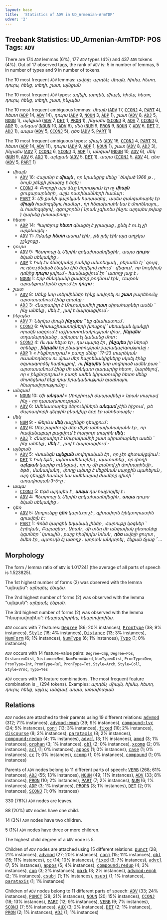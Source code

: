 ```yaml
---
layout: base
title:  'Statistics of ADV in UD_Armenian-ArmTDP'
udver: '2'
---
```


## Treebank Statistics: UD_Armenian-ArmTDP: POS Tags: `ADV`

There are 174 `ADV` lemmas (6%), 177 `ADV` types (4%) and 437 `ADV` tokens (4%).
Out of 17 observed tags, the rank of `ADV` is: 5 in number of lemmas, 5 in number of types and 9 in number of tokens.

The 10 most frequent `ADV` lemmas: <em>ավելի, արդեն, միայն, հիմա, հետո, դուրս, հենց, տեղի, շատ, այնքան</em>

The 10 most frequent `ADV` types:  <em>ավելի, արդեն, միայն, հիմա, հետո, դուրս, հենց, տեղի, շատ, ինչպես</em>

The 10 most frequent ambiguous lemmas: <em>միայն</em> (<tt><a href="hy_armtdp-pos-ADV.html">ADV</a></tt> 17, <tt><a href="hy_armtdp-pos-CCONJ.html">CCONJ</a></tt> 4, <tt><a href="hy_armtdp-pos-PART.html">PART</a></tt> 4), <em>հետո</em> (<tt><a href="hy_armtdp-pos-ADP.html">ADP</a></tt> 14, <tt><a href="hy_armtdp-pos-ADV.html">ADV</a></tt> 14), <em>դուրս</em> (<tt><a href="hy_armtdp-pos-ADV.html">ADV</a></tt> 9, <tt><a href="hy_armtdp-pos-NOUN.html">NOUN</a></tt> 3, <tt><a href="hy_armtdp-pos-ADP.html">ADP</a></tt> 1), <em>շատ</em> (<tt><a href="hy_armtdp-pos-ADV.html">ADV</a></tt> 8, <tt><a href="hy_armtdp-pos-ADJ.html">ADJ</a></tt> 5, <tt><a href="hy_armtdp-pos-NOUN.html">NOUN</a></tt> 1), <em>այնքան</em> (<tt><a href="hy_armtdp-pos-ADV.html">ADV</a></tt> 7, <tt><a href="hy_armtdp-pos-DET.html">DET</a></tt> 1, <tt><a href="hy_armtdp-pos-PRON.html">PRON</a></tt> 1), <em>ինչպես</em> (<tt><a href="hy_armtdp-pos-SCONJ.html">SCONJ</a></tt> 8, <tt><a href="hy_armtdp-pos-ADV.html">ADV</a></tt> 7, <tt><a href="hy_armtdp-pos-CCONJ.html">CCONJ</a></tt> 6, <tt><a href="hy_armtdp-pos-ADP.html">ADP</a></tt> 1), <em>անգամ</em> (<tt><a href="hy_armtdp-pos-NOUN.html">NOUN</a></tt> 10, <tt><a href="hy_armtdp-pos-ADV.html">ADV</a></tt> 6), <em>մեկ</em> (<tt><a href="hy_armtdp-pos-NUM.html">NUM</a></tt> 9, <tt><a href="hy_armtdp-pos-PRON.html">PRON</a></tt> 9, <tt><a href="hy_armtdp-pos-NOUN.html">NOUN</a></tt> 7, <tt><a href="hy_armtdp-pos-ADV.html">ADV</a></tt> 6, <tt><a href="hy_armtdp-pos-DET.html">DET</a></tt> 2, <tt><a href="hy_armtdp-pos-ADJ.html">ADJ</a></tt> 1), <em>ապա</em> (<tt><a href="hy_armtdp-pos-ADV.html">ADV</a></tt> 5, <tt><a href="hy_armtdp-pos-CCONJ.html">CCONJ</a></tt> 5), <em>դեռ</em> (<tt><a href="hy_armtdp-pos-ADV.html">ADV</a></tt> 5, <tt><a href="hy_armtdp-pos-PART.html">PART</a></tt> 1)

The 10 most frequent ambiguous types:  <em>միայն</em> (<tt><a href="hy_armtdp-pos-ADV.html">ADV</a></tt> 16, <tt><a href="hy_armtdp-pos-CCONJ.html">CCONJ</a></tt> 4, <tt><a href="hy_armtdp-pos-PART.html">PART</a></tt> 3), <em>հետո</em> (<tt><a href="hy_armtdp-pos-ADP.html">ADP</a></tt> 14, <tt><a href="hy_armtdp-pos-ADV.html">ADV</a></tt> 11), <em>դուրս</em> (<tt><a href="hy_armtdp-pos-ADV.html">ADV</a></tt> 9, <tt><a href="hy_armtdp-pos-ADP.html">ADP</a></tt> 1, <tt><a href="hy_armtdp-pos-NOUN.html">NOUN</a></tt> 1), <em>շատ</em> (<tt><a href="hy_armtdp-pos-ADV.html">ADV</a></tt> 8, <tt><a href="hy_armtdp-pos-ADJ.html">ADJ</a></tt> 3), <em>ինչպես</em> (<tt><a href="hy_armtdp-pos-ADV.html">ADV</a></tt> 7, <tt><a href="hy_armtdp-pos-CCONJ.html">CCONJ</a></tt> 6, <tt><a href="hy_armtdp-pos-SCONJ.html">SCONJ</a></tt> 4, <tt><a href="hy_armtdp-pos-ADP.html">ADP</a></tt> 1), <em>անգամ</em> (<tt><a href="hy_armtdp-pos-NOUN.html">NOUN</a></tt> 10, <tt><a href="hy_armtdp-pos-ADV.html">ADV</a></tt> 6), <em>մեկ</em> (<tt><a href="hy_armtdp-pos-NUM.html">NUM</a></tt> 9, <tt><a href="hy_armtdp-pos-ADV.html">ADV</a></tt> 6, <tt><a href="hy_armtdp-pos-ADJ.html">ADJ</a></tt> 1), <em>այնքան</em> (<tt><a href="hy_armtdp-pos-ADV.html">ADV</a></tt> 5, <tt><a href="hy_armtdp-pos-DET.html">DET</a></tt> 1), <em>ապա</em> (<tt><a href="hy_armtdp-pos-CCONJ.html">CCONJ</a></tt> 5, <tt><a href="hy_armtdp-pos-ADV.html">ADV</a></tt> 4), <em>դեռ</em> (<tt><a href="hy_armtdp-pos-ADV.html">ADV</a></tt> 5, <tt><a href="hy_armtdp-pos-PART.html">PART</a></tt> 1)


* <em>միայն</em>
  * <tt><a href="hy_armtdp-pos-ADV.html">ADV</a></tt> 16: <em>Հայտնի է <b>միայն</b> , որ նրանցից մեկը ՝ ծնված 1966 թ . , նույն շենքի բնակիչ է եղել :</em>
  * <tt><a href="hy_armtdp-pos-CCONJ.html">CCONJ</a></tt> 4: <em>Բողոքի այս ձևը նորություն էր ոչ <b>միայն</b> ցուցարարների , այլև ոստիկանների համար :</em>
  * <tt><a href="hy_armtdp-pos-PART.html">PART</a></tt> 3: <em>Մի քանի վայրկյան հապաղեց , ասես զանգահարել էր <b>միայն</b> համոզվելու համար , որ հեռախոսին նա է մոտենալու , և համոզվելով , զգուշորեն ( նրան չգիտես ինչու այդպես թվաց ) կախեց խոսափողը ։</em>
* <em>հետո</em>
  * <tt><a href="hy_armtdp-pos-ADP.html">ADP</a></tt> 14: <em>Պարելուց <b>հետո</b> գնացել է ջրաղաց , քնել է ու էլ չի արթնացել ։</em>
  * <tt><a href="hy_armtdp-pos-ADV.html">ADV</a></tt> 11: <em>Ոմանք <b>հետո</b> ասում էին , թե լսել էին այդ աղջկա շշնջոցը .</em>
* <em>դուրս</em>
  * <tt><a href="hy_armtdp-pos-ADV.html">ADV</a></tt> 9: <em>Պետրոսը և Մերին գրկախառնվեցին , ապա <b>դուրս</b> եկան սենյակից ։</em>
  * <tt><a href="hy_armtdp-pos-ADP.html">ADP</a></tt> 1: <em>Իսկ էս ծննդկանը բանից անտեղյակ , բերածն էլ ՝ զույգ , ու դեռ չծնված էնպես էին ճղվելով ղժում - վնգում , որ նույնիսկ դռնից <b>դուրս</b> լսվում - հասկացվում էր ՝ առողջ լաց է ։</em>
  * <tt><a href="hy_armtdp-pos-NOUN.html">NOUN</a></tt> 1: <em>Երբ ծննդկանի ցավերը թողնում էին , Սաթոն արանքում իրեն գցում էր <b>դուրս</b> ։</em>
* <em>շատ</em>
  * <tt><a href="hy_armtdp-pos-ADV.html">ADV</a></tt> 8: <em>Մենք նոր տերմիններ էինք սովորել ու <b>շատ</b> բարեհունչ արտասանում էինք դրանք :</em>
  * <tt><a href="hy_armtdp-pos-ADJ.html">ADJ</a></tt> 3: <em>Հնարավոր է Մուրակամիի <b>շատ</b> սիրահարներ ասեն ՝ ինչ անենք , մեկ է , լավ է կարդացվում ։</em>
* <em>ինչպես</em>
  * <tt><a href="hy_armtdp-pos-ADV.html">ADV</a></tt> 7: <em>Ներկա փուլն <b>ինչպես</b> ՞ եք գնահատում ։</em>
  * <tt><a href="hy_armtdp-pos-CCONJ.html">CCONJ</a></tt> 6: <em>Գիտաշխատողների խոսքով ՝ սեռական կյանքի որակն ազդում է աշխատունակության վրա , <b>ինչպես</b> տղամարդկանց , այնպես էլ կանանց մոտ :</em>
  * <tt><a href="hy_armtdp-pos-SCONJ.html">SCONJ</a></tt> 4: <em>Ու դա հեշտ էր , դա պարզ էր , <b>ինչպես</b> իր ներսի օրենքը , <b>ինչպես</b> իր բնավորության շարակարգությունը ։</em>
  * <tt><a href="hy_armtdp-pos-ADP.html">ADP</a></tt> 1: <em>« Ինքնորոշում » բառը մենք ՝ 17-23 տարեկան ուսանողներս ու մյուս մեր հայրենակիցները սկսել էինք օգտագործել հաճույքով , ու <b>ինչպես</b> նոր սովորած ամեն բառ ՝ արտասանում էինք մի աննկատ դադարից հետո , կարծելով , որ « ինքնորոշում » բառի ամեն կիրառումից հետո մենք մոտեցնում ենք դրա իրականություն դառնալու հնարավորությունը ։</em>
* <em>անգամ</em>
  * <tt><a href="hy_armtdp-pos-NOUN.html">NOUN</a></tt> 10: <em>Մի <b>անգամ</b> « Միոբիուսի ժապավենը » նրան տարավ ինչ - որ դասախոսության ։</em>
  * <tt><a href="hy_armtdp-pos-ADV.html">ADV</a></tt> 6: <em>Ամենատարեց ծերունիներն <b>անգամ</b> չէին հիշում , թե ժայռափորի վերջին բնակիչը երբ էր անհետացել ։</em>
* <em>մեկ</em>
  * <tt><a href="hy_armtdp-pos-NUM.html">NUM</a></tt> 9: <em>- Թերևս <b>մեկ</b> դաշինքի դեպքում :</em>
  * <tt><a href="hy_armtdp-pos-ADV.html">ADV</a></tt> 6: <em>Մեր շարժումը մեր միջի անհավանականն էր , որ հավանաբար բացվում է հարյուր տարին <b>մեկ</b> :</em>
  * <tt><a href="hy_armtdp-pos-ADJ.html">ADJ</a></tt> 1: <em>Հնարավոր է Մուրակամիի շատ սիրահարներ ասեն ՝ ինչ անենք , <b>մեկ</b> է , լավ է կարդացվում ։</em>
* <em>այնքան</em>
  * <tt><a href="hy_armtdp-pos-ADV.html">ADV</a></tt> 5: <em>Վտանգն <b>այնքան</b> սովորական էր , որ չէր գիտակցվում :</em>
  * <tt><a href="hy_armtdp-pos-DET.html">DET</a></tt> 1: <em>Իսկ եթե , այնուամենայնիվ , պատահեց , որ փողի <b>այնքան</b> կարիք ունեցավ , որ ոչ մի բանով չի փոխարինվի , եթե , մանավանդ , փողը պետք է մեքենան սարքին պահելուն , այդ դեպքի համար նա ամենալավ ժամերը գիտի ՝ առավոտյան 3-5-ը ։</em>
* <em>ապա</em>
  * <tt><a href="hy_armtdp-pos-CCONJ.html">CCONJ</a></tt> 5: <em>Եթե այդպես է , <b>ապա</b> դա հաջողվել է :</em>
  * <tt><a href="hy_armtdp-pos-ADV.html">ADV</a></tt> 4: <em>Պետրոսը և Մերին գրկախառնվեցին , <b>ապա</b> դուրս եկան սենյակից ։</em>
* <em>դեռ</em>
  * <tt><a href="hy_armtdp-pos-ADV.html">ADV</a></tt> 5: <em>Արդյունքը <b>դեռ</b> կարևոր չէ , գլխավորն էլեկտորատին գրավելն է :</em>
  * <tt><a href="hy_armtdp-pos-PART.html">PART</a></tt> 1: <em>Գոնե կարգին եղանակ լիներ , Հարութը կօգներ ՝ Էրիվան , Բայազետ , Արան , մի տեղ մի անզավակ ընտանիք կգտներ ՝ կտային , բայց հիմիկվա նման , <b>դեռ</b> ավելի ցուրտ , ձմեռ էր , պտուղն էլ առողջ . պորտն անկտրել , էնքան ճչաց ՜ ...</em>

## Morphology

The form / lemma ratio of `ADV` is 1.017241 (the average of all parts of speech is 1.523825).

The 1st highest number of forms (2) was observed with the lemma “այնպես”: <em>այնպես, էնպես</em>.

The 2nd highest number of forms (2) was observed with the lemma “այնքան”: <em>այնքան, էնքան</em>.

The 3rd highest number of forms (2) was observed with the lemma “հնարավորինս”: <em>հնարավորինս, հնարովորինս</em>.

`ADV` occurs with 7 features: <tt><a href="hy_armtdp-feat-Degree.html">Degree</a></tt> (86; 20% instances), <tt><a href="hy_armtdp-feat-PronType.html">PronType</a></tt> (38; 9% instances), <tt><a href="hy_armtdp-feat-Style.html">Style</a></tt> (16; 4% instances), <tt><a href="hy_armtdp-feat-Distance.html">Distance</a></tt> (13; 3% instances), <tt><a href="hy_armtdp-feat-NumForm.html">NumForm</a></tt> (6; 1% instances), <tt><a href="hy_armtdp-feat-NumType.html">NumType</a></tt> (6; 1% instances), <tt><a href="hy_armtdp-feat-Typo.html">Typo</a></tt> (1; 0% instances)

`ADV` occurs with 14 feature-value pairs: `Degree=Cmp`, `Degree=Pos`, `Distance=Dist`, `Distance=Med`, `NumForm=Word`, `NumType=Dist`, `PronType=Dem`, `PronType=Int`, `PronType=Rel`, `PronType=Tot`, `Style=Arch`, `Style=Coll`, `Style=Vrnc`, `Typo=Yes`

`ADV` occurs with 15 feature combinations.
The most frequent feature combination is `_` (294 tokens).
Examples: <em>արդեն, միայն, հիմա, հետո, դուրս, հենց, այլևս, անգամ, ապա, առավոտյան</em>


## Relations

`ADV` nodes are attached to their parents using 19 different relations: <tt><a href="hy_armtdp-dep-advmod.html">advmod</a></tt> (312; 71% instances), <tt><a href="hy_armtdp-dep-advmod-emph.html">advmod:emph</a></tt> (39; 9% instances), <tt><a href="hy_armtdp-dep-compound-lvc.html">compound:lvc</a></tt> (24; 5% instances), <tt><a href="hy_armtdp-dep-conj.html">conj</a></tt> (13; 3% instances), <tt><a href="hy_armtdp-dep-fixed.html">fixed</a></tt> (10; 2% instances), <tt><a href="hy_armtdp-dep-discourse.html">discourse</a></tt> (8; 2% instances), <tt><a href="hy_armtdp-dep-parataxis.html">parataxis</a></tt> (8; 2% instances), <tt><a href="hy_armtdp-dep-compound-redup.html">compound:redup</a></tt> (4; 1% instances), <tt><a href="hy_armtdp-dep-advcl.html">advcl</a></tt> (3; 1% instances), <tt><a href="hy_armtdp-dep-amod.html">amod</a></tt> (3; 1% instances), <tt><a href="hy_armtdp-dep-orphan.html">orphan</a></tt> (3; 1% instances), <tt><a href="hy_armtdp-dep-obl.html">obl</a></tt> (2; 0% instances), <tt><a href="hy_armtdp-dep-xcomp.html">xcomp</a></tt> (2; 0% instances), <tt><a href="hy_armtdp-dep-acl.html">acl</a></tt> (1; 0% instances), <tt><a href="hy_armtdp-dep-appos.html">appos</a></tt> (1; 0% instances), <tt><a href="hy_armtdp-dep-case.html">case</a></tt> (1; 0% instances), <tt><a href="hy_armtdp-dep-cc.html">cc</a></tt> (1; 0% instances), <tt><a href="hy_armtdp-dep-ccomp.html">ccomp</a></tt> (1; 0% instances), <tt><a href="hy_armtdp-dep-compound.html">compound</a></tt> (1; 0% instances)

Parents of `ADV` nodes belong to 11 different parts of speech: <tt><a href="hy_armtdp-pos-VERB.html">VERB</a></tt> (268; 61% instances), <tt><a href="hy_armtdp-pos-ADJ.html">ADJ</a></tt> (55; 13% instances), <tt><a href="hy_armtdp-pos-NOUN.html">NOUN</a></tt> (49; 11% instances), <tt><a href="hy_armtdp-pos-ADV.html">ADV</a></tt> (33; 8% instances), <tt><a href="hy_armtdp-pos-PRON.html">PRON</a></tt> (10; 2% instances), <tt><a href="hy_armtdp-pos-PART.html">PART</a></tt> (7; 2% instances), <tt><a href="hy_armtdp-pos-NUM.html">NUM</a></tt> (6; 1% instances), <tt><a href="hy_armtdp-pos-ADP.html">ADP</a></tt> (3; 1% instances), <tt><a href="hy_armtdp-pos-PROPN.html">PROPN</a></tt> (3; 1% instances), <tt><a href="hy_armtdp-pos-DET.html">DET</a></tt> (2; 0% instances), <tt><a href="hy_armtdp-pos-SCONJ.html">SCONJ</a></tt> (1; 0% instances)

330 (76%) `ADV` nodes are leaves.

88 (20%) `ADV` nodes have one child.

14 (3%) `ADV` nodes have two children.

5 (1%) `ADV` nodes have three or more children.

The highest child degree of a `ADV` node is 5.

Children of `ADV` nodes are attached using 15 different relations: <tt><a href="hy_armtdp-dep-punct.html">punct</a></tt> (28; 21% instances), <tt><a href="hy_armtdp-dep-advmod.html">advmod</a></tt> (27; 20% instances), <tt><a href="hy_armtdp-dep-conj.html">conj</a></tt> (15; 11% instances), <tt><a href="hy_armtdp-dep-obl.html">obl</a></tt> (15; 11% instances), <tt><a href="hy_armtdp-dep-cc.html">cc</a></tt> (14; 10% instances), <tt><a href="hy_armtdp-dep-fixed.html">fixed</a></tt> (9; 7% instances), <tt><a href="hy_armtdp-dep-advcl.html">advcl</a></tt> (7; 5% instances), <tt><a href="hy_armtdp-dep-appos.html">appos</a></tt> (5; 4% instances), <tt><a href="hy_armtdp-dep-compound-redup.html">compound:redup</a></tt> (4; 3% instances), <tt><a href="hy_armtdp-dep-cop.html">cop</a></tt> (3; 2% instances), <tt><a href="hy_armtdp-dep-mark.html">mark</a></tt> (3; 2% instances), <tt><a href="hy_armtdp-dep-advmod-emph.html">advmod:emph</a></tt> (2; 1% instances), <tt><a href="hy_armtdp-dep-csubj.html">csubj</a></tt> (1; 1% instances), <tt><a href="hy_armtdp-dep-nsubj.html">nsubj</a></tt> (1; 1% instances), <tt><a href="hy_armtdp-dep-parataxis.html">parataxis</a></tt> (1; 1% instances)

Children of `ADV` nodes belong to 11 different parts of speech: <tt><a href="hy_armtdp-pos-ADV.html">ADV</a></tt> (33; 24% instances), <tt><a href="hy_armtdp-pos-PUNCT.html">PUNCT</a></tt> (28; 21% instances), <tt><a href="hy_armtdp-pos-NOUN.html">NOUN</a></tt> (20; 15% instances), <tt><a href="hy_armtdp-pos-CCONJ.html">CCONJ</a></tt> (18; 13% instances), <tt><a href="hy_armtdp-pos-PART.html">PART</a></tt> (12; 9% instances), <tt><a href="hy_armtdp-pos-VERB.html">VERB</a></tt> (9; 7% instances), <tt><a href="hy_armtdp-pos-SCONJ.html">SCONJ</a></tt> (7; 5% instances), <tt><a href="hy_armtdp-pos-AUX.html">AUX</a></tt> (3; 2% instances), <tt><a href="hy_armtdp-pos-DET.html">DET</a></tt> (2; 1% instances), <tt><a href="hy_armtdp-pos-PRON.html">PRON</a></tt> (2; 1% instances), <tt><a href="hy_armtdp-pos-ADJ.html">ADJ</a></tt> (1; 1% instances)

